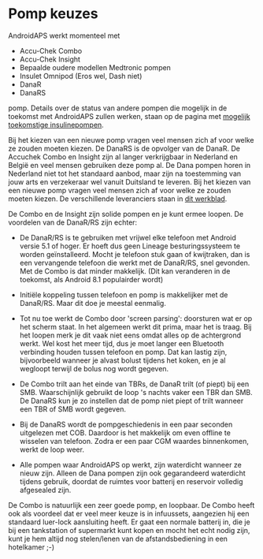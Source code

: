 # Pomp keuzes

AndroidAPS werkt momenteel met

* Accu-Chek Combo
* Accu-Chek Insight
* Bepaalde oudere modellen Medtronic pompen
* Insulet Omnipod (Eros wel, Dash niet)
* DanaR
* DanaRS 

pomp. Details over de status van andere pompen die mogelijk in de toekomst met AndroidAPS zullen werken, staan op de pagina met [mogelijk toekomstige insulinepompen](Future-possible-Pump-Drivers.md).

Bij het kiezen van een nieuwe pomp vragen veel mensen zich af voor welke ze zouden moeten kiezen. De DanaRS is de opvolger van de DanaR. De Accuchek Combo en Insight zijn al langer verkrijgbaar in Nederland en België en veel mensen gebruiken deze pomp al. De Dana pompen horen in Nederland niet tot het standaard aanbod, maar zijn na toestemming van jouw arts en verzekeraar wel vanuit Duitsland te leveren. Bij het kiezen van een nieuwe pomp vragen veel mensen zich af voor welke ze zouden moeten kiezen. De verschillende leveranciers staan in [dit werkblad](https://drive.google.com/open?id=1CRfmmjA-0h_9nkRViP3J9FyflT9eu-a8HeMrhrKzKz0).

De Combo en de Insight zijn solide pompen en je kunt ermee loopen. De voordelen van de DanaR/RS zijn echter:

* De DanaR/RS is te gebruiken met vrijwel elke telefoon met Android versie 5.1 of hoger. Er hoeft dus geen Lineage besturingssysteem te worden geïnstalleerd. Mocht je telefoon stuk gaan of kwijtraken, dan is een vervangende telefoon die werkt met de DanaR/RS, snel gevonden. Met de Combo is dat minder makkelijk. (Dit kan veranderen in de toekomst, als Android 8.1 populairder wordt)

* Initiële koppeling tussen telefoon en pomp is makkelijker met de DanaR/RS. Maar dit doe je meestal eenmalig.

* Tot nu toe werkt de Combo door 'screen parsing': doorsturen wat er op het scherm staat. In het algemeen werkt dit prima, maar het is traag. Bij het loopen merk je dit vaak niet eens omdat alles op de achtergrond werkt. Wel kost het meer tijd, dus je moet langer een Bluetooth verbinding houden tussen telefoon en pomp. Dat kan lastig zijn, bijvoorbeeld wanneer je alvast bolust tijdens het koken, en je al wegloopt terwijl de bolus nog wordt gegeven.

* De Combo trilt aan het einde van TBRs, de DanaR trilt (of piept) bij een SMB. Waarschijnlijk gebruikt de loop 's nachts vaker een TBR dan SMB. De DanaRS kun je zo instellen dat de pomp niet piept of trilt wanneer een TBR of SMB wordt gegeven.

* Bij de DanaRS wordt de pompgeschiedenis in een paar seconden uitgelezen met COB. Daardoor is het makkelijk om even offline te wisselen van telefoon. Zodra er een paar CGM waardes binnenkomen, werkt de loop weer.

* Alle pompen waar AndroidAPS op werkt, zijn waterdicht wanneer ze nieuw zijn. Alleen de Dana pompen zijn ook gegarandeerd waterdicht tijdens gebruik, doordat de ruimtes voor batterij en reservoir volledig afgesealed zijn.

De Combo is natuurlijk een zeer goede pomp, en loopbaar. De Combo heeft ook als voordeel dat er veel meer keuze is in infuussets, aangezien hij een standaard luer-lock aansluiting heeft. Er gaat een normale batterij in, die je bij een tankstation of supermarkt kunt kopen en mocht het echt nodig zijn, kunt je hem altijd nog stelen/lenen van de afstandsbediening in een hotelkamer ;-)